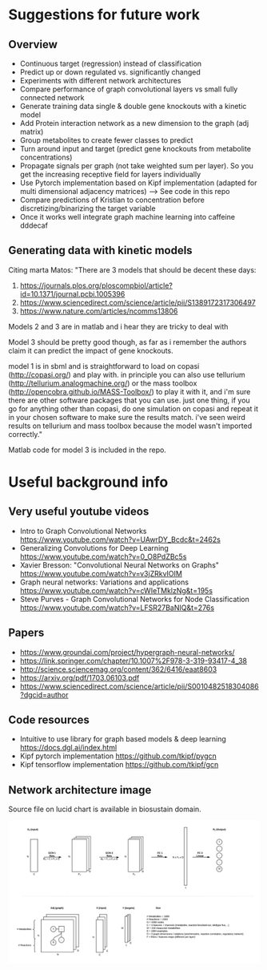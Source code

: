 # Suggestions for future work

## Overview
* Continuous target (regression) instead of classification
* Predict up or down regulated vs. significantly changed
* Experiments with different network architectures
* Compare performance of graph convolutional layers vs small fully connected network
* Generate training data single & double gene knockouts with a kinetic model
* Add Protein interaction network as a new dimension to the graph (adj matrix)
* Group metabolites to create fewer classes to predict
* Turn around input and target (predict gene knockouts from metabolite concentrations)
* Propagate signals per graph (not take weighted sum per layer). So you get the increasing receptive field for layers individually
* Use Pytorch implementation based on Kipf implementation (adapted for multi dimensional adjacency matrices) --> See code in this repo
* Compare predictions of Kristian to concentration before discretizing/binarizing the target variable
* Once it works well integrate graph machine learning into caffeine dddecaf

## Generating data with kinetic models

Citing marta Matos:
"There are 3 models that should be decent these days:
1. https://journals.plos.org/ploscompbiol/article?id=10.1371/journal.pcbi.1005396
2. https://www.sciencedirect.com/science/article/pii/S1389172317306497
3. https://www.nature.com/articles/ncomms13806

Models 2 and 3 are in matlab and i hear they are tricky to deal with

Model 3 should be pretty good though, as far as i remember the authors claim it can predict the impact of gene knockouts.

model 1 is in sbml and is straightforward to load on copasi (http://copasi.org/) and play with. in principle you can also use tellurium (http://tellurium.analogmachine.org/) or the mass toolbox (http://opencobra.github.io/MASS-Toolbox/) to play it with it, and i'm sure there are other software packages that you can use.
just one thing, if you go for anything other than copasi, do one simulation on copasi and repeat it in your chosen software to make sure the results match. i've seen weird results on tellurium and mass toolbox because the model wasn't imported correctly."

Matlab code for model 3 is included in the repo.

# Useful background info

## Very useful youtube videos
* Intro to Graph Convolutional Networks
https://www.youtube.com/watch?v=UAwrDY_Bcdc&t=2462s
* Generalizing Convolutions for Deep Learning
https://www.youtube.com/watch?v=0_O8PdZBc5s
* Xavier Bresson: "Convolutional Neural Networks on Graphs"
https://www.youtube.com/watch?v=v3jZRkvIOIM
* Graph neural networks: Variations and applications
https://www.youtube.com/watch?v=cWIeTMklzNg&t=195s
* Steve Purves - Graph Convolutional Networks for Node Classification
https://www.youtube.com/watch?v=LFSR27BaNIQ&t=276s

## Papers
* https://www.groundai.com/project/hypergraph-neural-networks/
* https://link.springer.com/chapter/10.1007%2F978-3-319-93417-4_38
* http://science.sciencemag.org/content/362/6416/eaat8603
* https://arxiv.org/pdf/1703.06103.pdf
* https://www.sciencedirect.com/science/article/pii/S0010482518304086?dgcid=author

## Code resources
* Intuitive to use library for graph based models & deep learning https://docs.dgl.ai/index.html 
* Kipf pytorch implementation https://github.com/tkipf/pygcn
* Kipf tensorflow implementation https://github.com/tkipf/gcn

## Network architecture image
Source file on lucid chart is available in biosustain domain.

![graph_classification](NetworkArchitecture.png)
